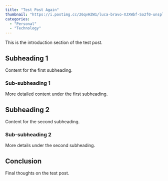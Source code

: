 ```yaml
---
title: "Test Post Again"
thumbnail: "https://i.postimg.cc/26qvHZW1/luca-bravo-XJXWbf-So2f0-unsplash.jpg"
categories: 
  - "Personal"
  - "Technology"
---
```


This is the introduction section of the test post.
<!--more-->
## Subheading 1

Content for the first subheading.

### Sub-subheading 1

More detailed content under the first subheading.

## Subheading 2

Content for the second subheading.

### Sub-subheading 2

More details under the second subheading.

## Conclusion

Final thoughts on the test post.
